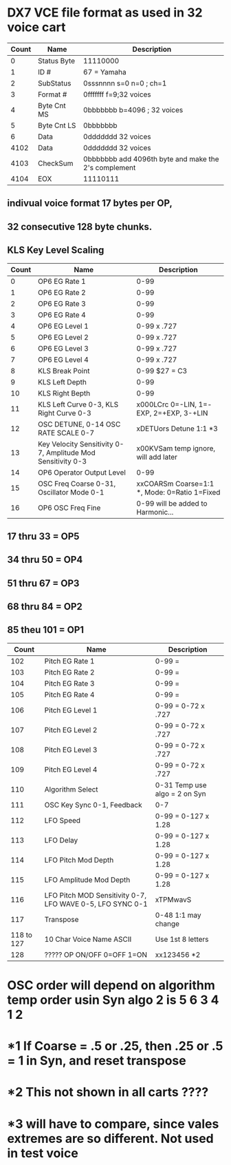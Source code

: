 # DX7 VCE file format as used in 32 voice cart

| Count  | Name   | Description 
|-------|--------|-----
| 0     | Status Byte | 11110000 
| 1     |  ID #        | 67 = Yamaha 
| 2     | SubStatus   | 0sssnnnn    s=0   n=0 ; ch=1
| 3     | Format #    | 0fffffff    f=9;32 voices   
| 4     | Byte Cnt MS | 0bbbbbbb    b=4096 ; 32 voices
| 5     | Byte Cnt LS | 0bbbbbbb
| 6     | Data        | 0ddddddd   32 voices 
| 4102  | Data        | 0ddddddd   32 voices
| 4103  | CheckSum    | 0bbbbbbb   add 4096th byte and make the 2's complement
| 4104  | EOX | 11110111

##  indivual voice format    17 bytes per OP, 
##  32 consecutive 128 byte chunks.
##  KLS Key Level Scaling  

| Count  | Name   | Description 
|-------|-------|--------
|0   | OP6 EG Rate 1  | 0-99      
|1   | OP6 EG Rate 2  | 0-99   
|2   | OP6 EG Rate 3  | 0-99   
|3   | OP6 EG Rate 4  | 0-99   
|4   | OP6 EG Level 1  | 0-99    x .727
|5   | OP6 EG Level 2  | 0-99    x .727
|6   | OP6 EG Level 3  | 0-99    x .727
|7   | OP6 EG Level 4  | 0-99    x .727
|8   | KLS Break Point  | 0-99     $27 = C3
|9   | KLS Left Depth  | 0-99 
|10  | KLS Right Bepth  | 0-99 
|11  | KLS Left Curve 0-3, KLS Right Curve 0-3| x000LCrc  0=-LIN, 1=-EXP, 2=+EXP, 3-+LIN
|12  | OSC DETUNE, 0-14  OSC RATE SCALE 0-7| xDETUors    Detune 1:1  *3      
|13  | Key Velocity Sensitivity 0-7, Amplitude Mod Sensitivity 0-3| x00KVSam   temp ignore, will add later
|14  | OP6 Operator Output Level  | 0-99  
|15  | OSC Freq Coarse 0-31, Oscillator Mode 0-1|  xxCOARSm  Coarse=1:1 *,  Mode: 0=Ratio  1=Fixed
|16  | OP6 OSC Freq Fine  | 0-99  will be added to Harmonic...

## 17  thru 33 = OP5
## 34  thru 50 = OP4
## 51  thru 67 = OP3
## 68  thru 84 = OP2
## 85  theu 101 = OP1

| Count  | Name   | Description 
|-------|-------|--------
|102 | Pitch EG Rate 1  | 0-99 = 
|103 | Pitch EG Rate 2  | 0-99 = 
|104 | Pitch EG Rate 3  | 0-99 = 
|105 | Pitch EG Rate 4  | 0-99 = 
|106 | Pitch EG Level 1  | 0-99 = 0-72   x .727
|107 | Pitch EG Level 2  | 0-99 = 0-72   x .727
|108 | Pitch EG Level 3  | 0-99 = 0-72   x .727
|109 | Pitch EG Level 4  | 0-99 = 0-72   x .727
|110 | Algorithm Select  | 0-31     Temp use algo = 2 on Syn
|111 | OSC Key Sync 0-1,  Feedback  | 0-7 |  xxxxSfdb  ignore Feedback, temp ignore sync 
|112 | LFO Speed  | 0-99 = 0-127    x 1.28 
|113 | LFO Delay  | 0-99 = 0-127    x 1.28
|114 | LFO Pitch Mod Depth  | 0-99 = 0-127    x 1.28
|115 | LFO Amplitude Mod Depth  | 0-99 = 0-127    x 1.28
|116 | LFO Pitch MOD Sensitivity 0-7, LFO WAVE 0-5, LFO SYNC 0-1 |  xTPMwavS 
|117 | Transpose  | 0-48      1:1  may change
|118 to 127 | 10 Char Voice Name ASCII   |  Use  1st 8 letters
|128 | ????? OP ON/OFF 0=OFF 1=ON  |  xx123456 *2 

# OSC order will depend on algorithm  temp order usin Syn algo 2 is 5 6 3 4 1 2
# *1 If Coarse = .5 or .25, then .25 or .5 = 1 in Syn, and reset transpose
# *2 This not shown in all carts ????
# *3 will have to compare, since vales extremes are so different.  Not used in test voice 

